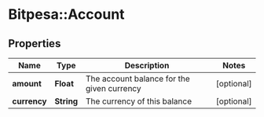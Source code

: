 # Bitpesa::Account

## Properties
Name | Type | Description | Notes
------------ | ------------- | ------------- | -------------
**amount** | **Float** | The account balance for the given currency | [optional] 
**currency** | **String** | The currency of this balance | [optional] 



